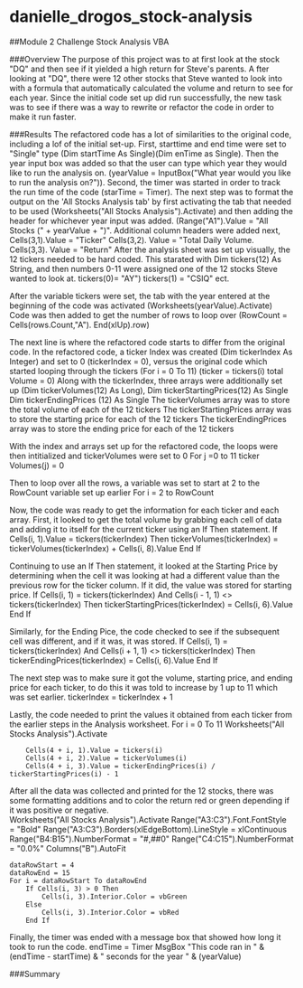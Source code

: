 # danielle_drogos_stock-analysis
##Module 2 Challenge Stock Analysis VBA

###Overview
The purpose of this project was to at first look at the stock "DQ" and then see if it yielded a high return for Steve's parents. A
fter looking at "DQ", there were 12 other stocks that Steve wanted to look into with a formula that automatically calculated the volume and return to see for each year. 
Since the initial code set up did run successfully, the new task was to see if there was a way to rewrite or refactor the code in order to make it run faster. 

###Results
The refactored code has a lot of similarities to the original code, including  a lof of the initial set-up. First, starttime and end time were set to "Single" type (Dim startTime As Single)(Dim enTime as Single).  Then the year input box was added so that the user can type which year they would like to run the analysis on. (yearValue = InputBox("What year would you like to run the analysis on?")).
Second, the timer was started in order to track the run time of the code (starTime = Timer).
The next step was to format the output on the 'All Stocks Analysis tab' by first activating the tab that needed to be used (Worksheets("All Stocks Analysis").Activate) and then adding the header for whichever year input was added. (Range("A1").Value = "All Stocks (" + yearValue + ")".
Additional column headers were added next, Cells(3,1).Value = "Ticker" Cells(3,2). Value = "Total Daily Volume. Cells(3,3). Value = "Return"
After the analysis sheet was set up visually, the 12 tickers needed to be hard coded. This starated with Dim tickers(12) As String, and then numbers 0-11 were assigned one of the 12 stocks Steve wanted to look at. tickers(0)= "AY") tickers(1) = "CSIQ" ect.

After the variable tickers were set, the tab with the year entered at the beginning of the code was activated (Worksheets(yearValue).Activate)
Code was then added to get the number of rows to loop over (RowCount = Cells(rows.Count,"A"). End(xlUp).row)

The next line is where the refactored code starts to differ from the original code. In the refactored code, a ticker Index was created (Dim tickerIndex As Integer) and set to 0 (tickerIndex = 0), versus the original code which started looping through the tickers (For i = 0 To 11) (ticker = tickers(i) total Volume = 0)
Along with the tickerIndex, three arrays were additionally set up (Dim tickerVolumes(12) As Long), Dim tickerStartingPrices(12) As Single Dim tickerEndingPrices (12) As Single
The tickerVolumes array was to store the total volume of each of the 12 tickers
The tickerStartingPrices array was to store the starting price for each of the 12 tickers
The tickerEndingPrices array was to store the ending price for each of the 12 tickers

With the index and arrays set up for the refactored code, the loops were then intitialized and tickerVolumes were set to 0
For j =0 to 11
    ticker Volumes(j) = 0

Then to loop over all the rows, a variable was set to start at 2 to the RowCount variable set up earlier
For i = 2 to RowCount

Now, the code was ready to get the information for each ticker and each array. First, it looked to get the total volume by grabbing each cell of data and adding it to itself for the current ticker using an If Then statement. 
 If Cells(i, 1).Value = tickers(tickerIndex) Then
            tickerVolumes(tickerIndex) = tickerVolumes(tickerIndex) + Cells(i, 8).Value
       End If

Continuing to use an If Then statement, it looked at the Starting Price by determining when the cell it was looking at had a different value than the previous row for the ticker column. If it did, the value was stored for starting price.
 If Cells(i, 1) = tickers(tickerIndex) And Cells(i - 1, 1) <> tickers(tickerIndex) Then
            tickerStartingPrices(tickerIndex) = Cells(i, 6).Value
            End If

Similarly, for the Ending Pice, the code checked to see if the subsequent cell was different, and if it was, it was stored. 
  If Cells(i, 1) = tickers(tickerIndex) And Cells(i + 1, 1) <> tickers(tickerIndex) Then
            tickerEndingPrices(tickerIndex) = Cells(i, 6).Value
            End If

The next step was to make sure it got the volume, starting price, and ending price for each ticker, to do this it was told to increase by 1 up to 11 which was set earlier. 
tickerIndex = tickerIndex + 1

Lastly, the code needed to print the values it obtained from each ticker from the earlier steps in the Analysis worksheet.
 For i = 0 To 11
    Worksheets("All Stocks Analysis").Activate
        
        Cells(4 + i, 1).Value = tickers(i)
        Cells(4 + i, 2).Value = tickerVolumes(i)
        Cells(4 + i, 3).Value = tickerEndingPrices(i) / tickerStartingPrices(i) - 1

 After all the data was collected and printed for the 12 stocks, there was some formatting additions and to color the return red or green depending if it was positive or negative.       
Worksheets("All Stocks Analysis").Activate
    Range("A3:C3").Font.FontStyle = "Bold"
    Range("A3:C3").Borders(xlEdgeBottom).LineStyle = xlContinuous
    Range("B4:B15").NumberFormat = "#,##0"
    Range("C4:C15").NumberFormat = "0.0%"
    Columns("B").AutoFit

    dataRowStart = 4
    dataRowEnd = 15
    For i = dataRowStart To dataRowEnd       
        If Cells(i, 3) > 0 Then         
            Cells(i, 3).Interior.Color = vbGreen           
        Else     
            Cells(i, 3).Interior.Color = vbRed      
        End If
Finally, the timer was ended with a message box that showed how long it took to run the code. 
endTime = Timer
    MsgBox "This code ran in " & (endTime - startTime) & " seconds for the year " & (yearValue)

###Summary
